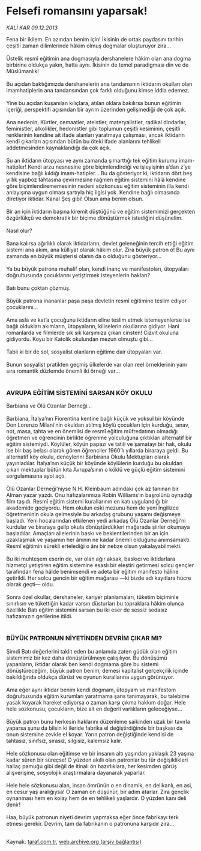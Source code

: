 # Felsefi romansını yaparsak!

*KALİ KAR 09.12.2013*

<div class="yazi">Fena bir ikilem. En azından benim için! İkisinin de ortak paydasını tarihin çeşitli zaman dilimlerinde hâkim olmuş dogmalar oluşturuyor zira...<br/><br/>Üstelik resmî eğitimin ana dogmasıyla dershanelere hâkim olan ana dogma birbirine oldukça yakın, hatta aynı. İkisinin de temel paradigması din ve de Müslümanlık!<br/><br/>Bu açıdan baktığımızda dershanelerin ana tandansının iktidarın okulları olan imamhatiplerin ana tandansından çok farklı olduğunu kimse iddia edemez.<br/><br/>Yine bu açıdan kuşanılan kılıçlara, atılan oklara bakılırsa bunun eğitimin içeriği, perspektifi açısından bir ayrım üzerinden gelişmediği de çok açık.<br/><br/>Ana nedenin, Kürtler, cemaatler, ateistler, materyalistler, radikal dindarlar, feministler, alkolikler, hedonistler gibi toplumun çeşitli kesiminin, çeşitli renklerinin kendine ait ifade alanları yaratmaya çalışması, ancak iktidarın kendi çıkarları açısından bütün bu öteki ifade alanlarını tehlikeli addetmesinden kaynaklandığı da çok açık.<br/><br/>Şu an iktidarın ütopyası ve aynı zamanda şımarttığı tek eğitim kurumu imam-hatipler! Kendi arzu nesnesine göre biçimlendirdiği ve işleyişinin a’dan z’ye kendisine bağlı kıldığı imam-hatipler... Bu da gösteriyor ki, iktidarın dört beş yıllık yapboz tahtasına çevirmesine rağmen eğitim sistemini hâlâ kendine göre biçimlendirememesinin nedeni sözkonusu eğitim sisteminin illa kendi anlayışına uygun olması şartıyla hiç ilgisi yok. Kendine bağlı olmasında diretiyor iktidar. Kanal Şeş gibi! Olsun ama benim olsun.<br/><br/>Bir an için iktidarın başına kiremit düştüğünü ve eğitim sistemimizi gerçekten özgürlükçü ve demokratik bir biçime dönüştürmek istediğini düşünelim.<br/><br/>Nasıl olur?<br/><br/>Bana kalırsa ağırlıklı olarak iktidarların, devlet geleneğinin tercih ettiği eğitim sistemi ana akım, ana külliyat olarak hâkim olur. Zira büyük patron o! Bu aynı zamanda en büyük müşterisi olanın da o olduğunu gösteriyor...<br/><br/>Ya bu büyük patrona muhalif olan, kendi inanç ve manifestoları, ütopyaları doğrultusunda çocuklarını yetiştirmek isteyenlerin hakları?<br/><br/>Batı bunu çoktan çözmüş.<br/><br/>Büyük patrona inananlar paşa paşa devletin resmî eğitimine teslim ediyor çocuklarını...<br/><br/>Ama asla ve kat’a çocuğunu iktidarın eline teslim etmek istemeyenlerse ise bağlı oldukları akımların, ütopyaların, kiliselerin okullarına gidiyor. Hani romanlarda ve filmlerde sık sık karşımıza çıkan cinsten! Cizvit okuluna gidiyordu. Koyu bir Katolik okulundan mezun olmuştu gibi...<br/><br/>Tabii ki bir de sol, sosyalist olanların eğitime dair ütopyaları var.<br/><br/>Bunun sosyalist pratikten geçmiş ülkelerde var olan reel örneklerinin yanı sıra romantik düzlemde önemli iki örneği var...<br/><br/><h3>AVRUPA EĞİTİM SİSTEMİNİ SARSAN KÖY OKULU</h3>Barbiana ve Ölü Ozanlar Derneği...<br/><br/>Barbiana, İtalya’nın Fiorentina kentine bağlı küçük ve yoksul bir köyünde Don Lorenzo Milani‘nin okuldan atılmış köylü çocukları için kurduğu, sınav, not, masa, tahta ve en önemlisi de resmî eğitim müfredatının olmadığı öğretmen ve öğrencinin birlikte öğrenme yolculuğuna çıktıkları alternatif bir eğitim sistemiydi. Köylüler, köyün papazı ve tatili ve şamatayı bir hak, okulu ise bir baş belası olarak gören öğrenciler 1960’lı yıllarda biraraya geldi. Bu alternatif köy okulu, deneylerini Barbirana Okulu Mektupları olarak yayınladılar. İtalya’nın küçük bir köyünde köylülerin kurduğu bu okuldan çıkan mektuplar bütün kıta Avrupa’sının o köklü ve güçlü eğitim sistemini sorgulamasına ayol açtı.<br/><br/>Ölü Ozanlar Derneği‘niyse N.H. Kleinbaum adındaki çok az tanınan bir Alman yazar yazdı. Onu hafızalarımıza Robin Williams‘ın başrolünü oynadığı film taşıdı. Resmî eğitim sistemi kurallarının en katı uygulandığı bir akademide geçiyordu. Hem okulun eski mezunu hem de yeni İngilizce öğretmeninin okula gelmesiyle bu arkadaş grubunu yaşamı değişmeye başladı. Yeni hocalarından etkilenen yedi arkadaş Ölü Ozanlar Derneği‘ni kurdular ve biraraya gelip okula dönüştürdükleri mağarada şiirler okumaya başladılar. Amaçları ailelerinin baskı ve beklentilerinden bir an için uzaklaşmak ve yaşamın her ânının ne kadar önemli olduğunu anımsamaktı. Resmî eğitimin sürekli ertelediği o ânı bir nebze olsun yakalayabilmekti.<br/><br/>Bu iki muhteşem eserin de, var olan ağır aksak, baskıcı ve iktidarlara hizmetçi yetiştiren eğitim sistemine esaslı bir eleştiri getirmesi solcu gençler tarafından fena hâlde benimsendi ve adeta bir eğitim manifesto hâline getirildi. Her solcu gencin bir eğitim mağarası —ki bizde adı kayıtlara hücre olarak geçti— oldu.<br/><br/>Sonra özel okullar, dershaneler, kariyer planlamaları, tüketim biçiminle sınırlısın ve tükettiğin kadar varsın düsturları bu topraklara hâkim olunca özellikle Batı eğitim sistemini sarsan bu iki eser de sessiz sedasız hafızamızın gerilerine itildi.<br/><br/><h3>BÜYÜK PATRONUN NİYETİNDEN DEVRİM ÇIKAR MI?</h3>Şimdi Batı değerlerini taklit eden bu anlamda zaten güdük olan eğitim sistemimiz bir kez daha dönüştürülmeye çalışılıyor. Bu dönüşümü yapanların, iktidar olarak ben kendi dogmama göre bu sistemi dönüştüreceğim, büyük patron benim, demesi kapitalist gerçekçilik içinde bakıldığında oldukça dürüst ve oyunun kurallarına uygun görünüyor.<br/><br/>Ama eğer aynı iktidar benim kendi dogmam, ütopyam ve manifestom doğrultusunda eğitim kurumları yaratmama şans tanımayarak, bu talebime yasak koyarak hareket ediyorsa o zaman karşı çıkma hakkım doğar. Hele hele sözkonusu, çocukların, bize ait en değerli varlıkların geleceğiyse...<br/><br/>Büyük patron bunu herkesin haklarını düzenleme saikinden uzak bir tavırla yaparsa şunu da bilsin ki ileride fabrika el değiştirdiğinde bir başkası da onun sistemine zevkle el koyar. Yarın patron değiştiğinde kendisi de tahtasız, sınıfsız, sırasız, silgisiz, kalemsiz kalır.<br/><br/>Hele sözkonusu olan eğitimse ve bir insanın altı yaşından yaklaşık 23 yaşına kadar süren bir süreçse! O yüzden akıllı olan patronlar bu tür değişiklikleri hallaç pamuğu gibi değil de itinalı ön hazırlıklara, her kesimden görüş alışverişine, sosyolojik araştırmalara dayanarak yaparlar.<br/><br/>Hele hele sözkonusu alan, insan ömrünün o en dinamik, en delikanlı, en asi, en cesur yaş aralığıysa! O zaman on düşünür, bir adım atarlar. Zira gençlik oynanması hem en kolay hem de en tehlikeli yaşlardır. O yüzden kanı deli denir!<br/><br/>Haa, büyük patronun niyeti devrim yapmaksa eğer önce fabrikayı terk etmesi gerekir. Devrim, tam da fabrikanın o patronuna karşıdır zira... <br/><br/>
</div>

Kaynak: [taraf.com.tr](http://www.taraf.com.tr:80/kali-kar/makale-felsefi-romansini-yaparsak.htm), [web.archive.org (arşiv bağlantısı)](http://web.archive.org/web/20131211013315/http://www.taraf.com.tr:80/kali-kar/makale-felsefi-romansini-yaparsak.htm)
